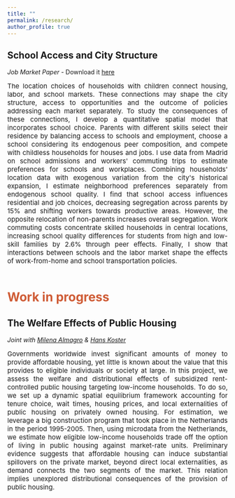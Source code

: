 ```yaml
---
title: ""
permalink: /research/
author_profile: true
---
```


## School Access and City Structure
*Job Market Paper* - Download it <a href="https://giorgiopietrabissa.github.io/files/school_sorting.pdf" target="_blank">here</a>

<div align='justify'>
  <span style="font-size:15px">
  The location choices of households with children connect housing, labor, and school markets. These connections may shape the city structure, access to opportunities and the outcome of policies addressing each market separately. To study the consequences of these connections, I develop a quantitative spatial model that incorporates school choice. Parents with different skills select their residence by balancing access to schools and employment, choose a school considering its endogenous peer composition, and compete with childless households for houses and jobs. I use data from Madrid on school admissions and workers' commuting trips to estimate preferences for schools and workplaces. Combining households' location data with exogenous variation from the city's historical expansion, I estimate neighborhood preferences separately from endogenous school quality. I find that school access influences residential and job choices, decreasing segregation across parents by 15% and shifting workers towards productive areas. However, the opposite relocation of non-parents increases overall segregation. Work commuting costs concentrate skilled households in central locations, increasing school quality differences for students from high and low-skill families by 2.6% through peer effects. Finally, I show that interactions between schools and the labor market shape the effects of work-from-home and school transportation policies.   
  </span>
</div>
<br />

# <span style="color:#CF5C36"> Work in progress </span>

## The Welfare Effects of Public Housing
*Joint with <a href="https://www.milena-almagro.com/" target="_blank">Milena Almagro</a> & <a href="https://www.urbaneconomics.nl/" target="_blank">Hans Koster</a>*

<div align='justify'>
<span style="font-size:15px">
Governments worldwide invest significant amounts of money to provide affordable housing, yet little is known about the value that this provides to eligible individuals or society at large. In this project, we assess the welfare and distributional effects of subsidized rent-controlled public housing targeting low-income households. To do so, we set up a dynamic spatial equilibrium framework accounting for tenure choice, wait times, housing prices, and local externalities of public housing on privately owned housing. For estimation, we leverage a big construction program that took place in the Netherlands in the period 1995-2005. Then, using microdata from the Netherlands, we estimate how eligible low-income households trade off the option of living in public housing against market-rate units. Preliminary evidence suggests that affordable housing can induce substantial spillovers on the private market, beyond direct local externalities, as demand connects the two segments of the market. This relation implies unexplored distributional consequences of the provision of public housing.
</span>
</div>
